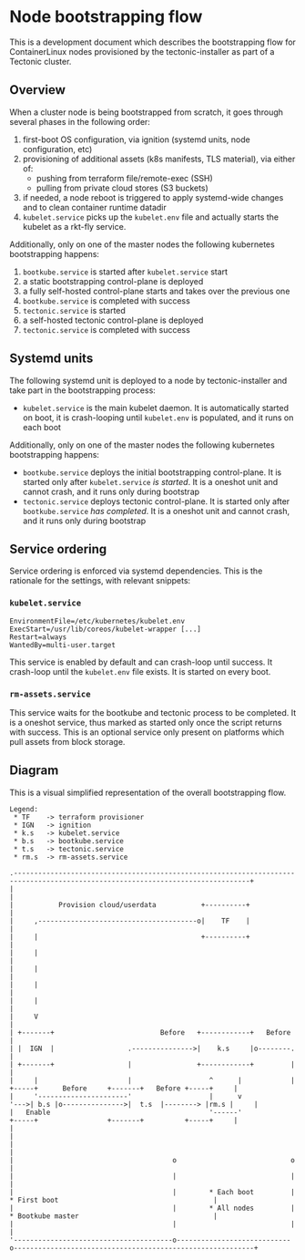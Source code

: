 # Node bootstrapping flow

This is a development document which describes the bootstrapping flow for ContainerLinux nodes provisioned by the tectonic-installer as part of a Tectonic cluster.

## Overview

When a cluster node is being bootstrapped from scratch, it goes through several phases in the following order:

1. first-boot OS configuration, via ignition (systemd units, node configuration, etc)
2. provisioning of additional assets (k8s manifests, TLS material), via either of:
   * pushing from terraform file/remote-exec (SSH)
   * pulling from private cloud stores (S3 buckets)
3. if needed, a node reboot is triggered to apply systemd-wide changes and to clean container runtime datadir
4. `kubelet.service` picks up the `kubelet.env` file and actually starts the kubelet as a rkt-fly service.

Additionally, only on one of the master nodes the following kubernetes bootstrapping happens:

1. `bootkube.service` is started after `kubelet.service` start
2. a static bootstrapping control-plane is deployed
3. a fully self-hosted control-plane starts and takes over the previous one
4. `bootkube.service` is completed with success
5. `tectonic.service` is started
6. a self-hosted tectonic control-plane is deployed
7. `tectonic.service` is completed with success

## Systemd units

The following systemd unit is deployed to a node by tectonic-installer and take part in the bootstrapping process:

* `kubelet.service` is the main kubelet daemon. It is automatically started on boot, it is crash-looping until `kubelet.env` is populated, and it runs on each boot

Additionally, only on one of the master nodes the following kubernetes bootstrapping happens:

* `bootkube.service` deploys the initial bootstrapping control-plane. It is started only after `kubelet.service` _is started_. It is a oneshot unit and cannot crash, and it runs only during bootstrap
* `tectonic.service` deploys tectonic control-plane. It is started only after `bootkube.service` _has completed_.  It is a oneshot unit and cannot crash, and it runs only during bootstrap

[tectonic-torcx]: https://github.com/coreos/tectonic-torcx

## Service ordering

Service ordering is enforced via systemd dependencies. This is the rationale for the settings, with relevant snippets:

### `kubelet.service`

```
EnvironmentFile=/etc/kubernetes/kubelet.env
ExecStart=/usr/lib/coreos/kubelet-wrapper [...]
Restart=always
WantedBy=multi-user.target
```

This service is enabled by default and can crash-loop until success.
It crash-loop until the `kubelet.env` file exists.
It is started on every boot.

### `rm-assets.service`

This service waits for the bootkube and tectonic process to be completed.
It is a oneshot service, thus marked as started only once the script returns with success.
This is an optional service only present on platforms which pull assets from block storage.

## Diagram

This is a visual simplified representation of the overall bootstrapping flow.

```bob
Legend:
 * TF    -> terraform provisioner
 * IGN   -> ignition
 * k.s   -> kubelet.service
 * b.s   -> bootkube.service
 * t.s   -> tectonic.service
 * rm.s  -> rm-assets.service

.--------------------------------------------------------------------------------------------------------------------------------+
|                                                                                                                                |
|           Provision cloud/userdata           +----------+                                                                      |
|     ,---------------------------------------o|    TF    |                                                                      |
|     |                                        +----------+                                                                      |
|     |                                                                                                                          |
|     |                                                                                                                          |
|     |                                                                                                                          |
|     |                                                                                                                          |
|     V                                                                                                                          |
| +-------+                          Before   +------------+   Before                                                            |
| |  IGN  |                  .--------------->|    k.s     |o--------.                                                           |
| +-------+                  |                +------------+         |                                                           |
|     |                      |                   ^      |            |    +-----+      Before     +-------+   Before +-----+     |
|     '----------------------'                   |      v            '--->| b.s |o--------------->|  t.s  |--------> |rm.s |     |
|   Enable                                       '------'                 +-----+                 +-------+          +-----+     |
|                                                                                                                                |
|                                                                                                                                |
|                                       o                            o                                                           |
|                                       |                            |                                                           |
|                                       |        * Each boot         |         * First boot                                      |
|                                       |        * All nodes         |         * Bootkube master                                 |
|                                       |                            |                                                           |
'---------------------------------------o----------------------------o-----------------------------------------------------------+
```
